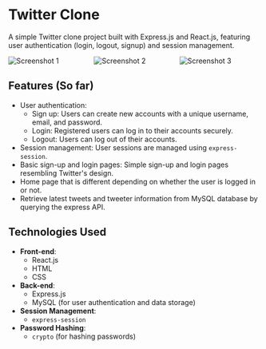 # Twitter Clone

A simple Twitter clone project built with Express.js and React.js, featuring user authentication (login, logout, signup) and session management.

<div style="display: flex;">
  <img src="https://github.com/LukeT2340/TwitterClone/assets/83848772/48c1a859-3f44-4a38-95a2-5d27a6a0758b" alt="Screenshot 1" style="flex: 1; margin-right: 10px;">
  <img src="https://github.com/LukeT2340/TwitterClone/assets/83848772/87f6d21d-0c55-4cbe-8fe4-029d9bd86aac" alt="Screenshot 2" style="flex: 1; margin-right: 10px;">
  <img src="https://github.com/LukeT2340/TwitterClone/assets/83848772/f5322c7f-6c5a-466f-a5d2-080be9bea6aa" alt="Screenshot 3" style="flex: 1;">

</div>

## Features (So far)

- User authentication:
  - Sign up: Users can create new accounts with a unique username, email, and password.
  - Login: Registered users can log in to their accounts securely.
  - Logout: Users can log out of their accounts.
- Session management: User sessions are managed using `express-session`.
- Basic sign-up and login pages: Simple sign-up and login pages resembling Twitter's design.
- Home page that is different depending on whether the user is logged in or not.
- Retrieve latest tweets and tweeter information from MySQL database by querying the express API.
## Technologies Used

- **Front-end**:
  - React.js
  - HTML
  - CSS
- **Back-end**:
  - Express.js
  - MySQL (for user authentication and data storage)
- **Session Management**:
  - `express-session`
- **Password Hashing**:
  - `crypto` (for hashing passwords)

